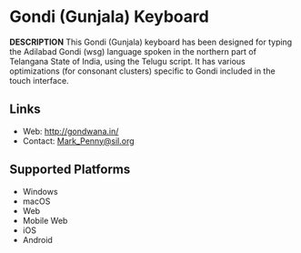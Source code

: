 Gondi (Gunjala) Keyboard
=======================

__DESCRIPTION__
This Gondi (Gunjala) keyboard has been designed for typing the Adilabad Gondi (wsg) language 
spoken in the northern part of Telangana State of India, using the Telugu script. It has various
optimizations (for consonant clusters) specific to Gondi included in the touch interface.

Links
-----
 * Web: http://gondwana.in/
 * Contact:  Mark_Penny@sil.org

Supported Platforms
-------------------
 * Windows
 * macOS
 * Web
 * Mobile Web
 * iOS
 * Android
 